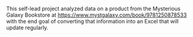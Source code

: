 This self-lead project analyzed data on a product from the Mysterious Galaxy Bookstore at https://www.mystgalaxy.com/book/9781250878533 with the end goal of converting that information into an Excel that will update regularly.
